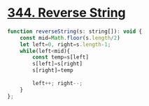 # [344. Reverse String](https://leetcode.com/problems/reverse-string/)

~~~javascript
function reverseString(s: string[]): void {
    const mid=Math.floor(s.length/2)
    let left=0, right=s.length-1;
    while(left<mid){
        const temp=s[left]
        s[left]=s[right]
        s[right]=temp
        
        left++; right--;
    }
};
~~~
